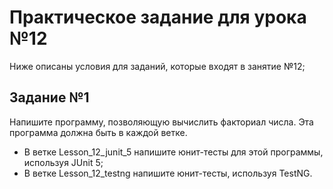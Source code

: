 # Практическое задание для урока №12
Ниже описаны условия для заданий, которые входят в занятие №12;

## Задание №1
Напишите программу, позволяющую вычислить факториал числа. Эта программа должна быть в каждой ветке. 

* В ветке Lesson_12_junit_5 напишите юнит-тесты для этой программы, используя JUnit 5; 
* В ветке Lesson_12_testng  напишите юнит-тесты, используя TestNG.